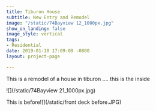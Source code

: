 ```yaml
---
title: Tiburon House
subtitle: New Entry and Remodel
image: "/static/74Bayview 12_1000px.jpg"
show_on_landing: false
image_style: vertical
tags:
- Residential
date: 2019-01-10 17:09:09 -0800
layout: project-page

---
```

This is a remodel of a house in tiburon .... this is the inside

![](/static/74Bayview 21_1000px.jpg)

This is before![](/static/front deck before.JPG)